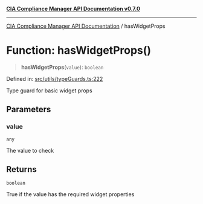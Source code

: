 [**CIA Compliance Manager API Documentation v0.7.0**](../README.md)

***

[CIA Compliance Manager API Documentation](../globals.md) / hasWidgetProps

# Function: hasWidgetProps()

> **hasWidgetProps**(`value`): `boolean`

Defined in: [src/utils/typeGuards.ts:222](https://github.com/Hack23/cia-compliance-manager/blob/main/src/utils/typeGuards.ts#L222)

Type guard for basic widget props

## Parameters

### value

`any`

The value to check

## Returns

`boolean`

True if the value has the required widget properties
